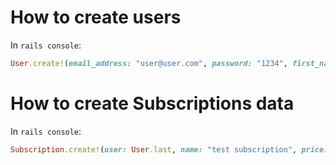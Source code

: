 # How to create users

In `rails console`:

```ruby
User.create!(email_address: "user@user.com", password: "1234", first_name: "user", last_name: "name")
```

# How to create Subscriptions data

In `rails console`:

```ruby
Subscription.create!(user: User.last, name: "test subscription", price: "9.99", billing_frequency: "monthly", started_at: "2025-01-01 00:00:00", expires_at: "2025-02-01 00:00:00")
```
